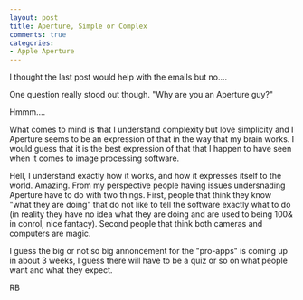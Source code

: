 ```yaml
---
layout: post
title: Aperture, Simple or Complex
comments: true
categories:
- Apple Aperture
---
```

I thought the last post would help with the emails but no....

One question really stood out though. "Why are you an Aperture guy?"

Hmmm....

What comes to mind is that I understand complexity but love simplicity and I Aperture seems to be an expression of that in the way that my brain works. I would guess that it is the best expression of that that I happen to have seen when it comes to image processing software.

Hell, I understand exactly how it works, and how it expresses itself to the world. Amazing. From my perspective people having issues undersnading Aperture have to do with two things. First, people that think they know "what they are doing" that do not like to tell the software exactly what to do (in reality they have no idea what they are doing and are used to being 100&amp; in conrol, nice fantacy). Second people that think both cameras and computers are magic.

I guess the big or not so big annoncement for the "pro-apps" is coming up in about 3 weeks, I guess there will have to be a quiz or so on what people want and what they expect.

RB